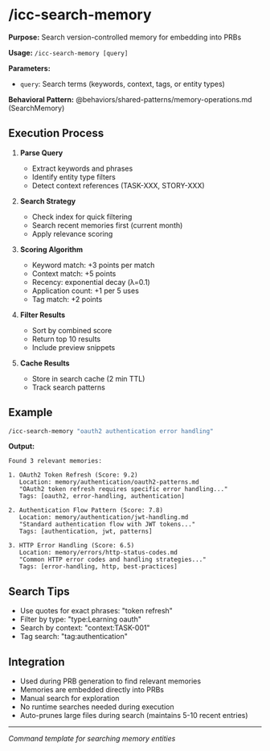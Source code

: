 # /icc-search-memory

**Purpose:** Search version-controlled memory for embedding into PRBs

**Usage:** `/icc-search-memory [query]`

**Parameters:**
- `query`: Search terms (keywords, context, tags, or entity types)

**Behavioral Pattern:** @behaviors/shared-patterns/memory-operations.md (SearchMemory)

## Execution Process

1. **Parse Query**
   - Extract keywords and phrases
   - Identify entity type filters
   - Detect context references (TASK-XXX, STORY-XXX)

2. **Search Strategy**
   - Check index for quick filtering
   - Search recent memories first (current month)
   - Apply relevance scoring

3. **Scoring Algorithm**
   - Keyword match: +3 points per match
   - Context match: +5 points
   - Recency: exponential decay (λ=0.1)
   - Application count: +1 per 5 uses
   - Tag match: +2 points

4. **Filter Results**
   - Sort by combined score
   - Return top 10 results
   - Include preview snippets

5. **Cache Results**
   - Store in search cache (2 min TTL)
   - Track search patterns

## Example

```bash
/icc-search-memory "oauth2 authentication error handling"
```

**Output:**
```
Found 3 relevant memories:

1. OAuth2 Token Refresh (Score: 9.2)
   Location: memory/authentication/oauth2-patterns.md
   "OAuth2 token refresh requires specific error handling..."
   Tags: [oauth2, error-handling, authentication]
   
2. Authentication Flow Pattern (Score: 7.8)
   Location: memory/authentication/jwt-handling.md
   "Standard authentication flow with JWT tokens..."
   Tags: [authentication, jwt, patterns]
   
3. HTTP Error Handling (Score: 6.5)
   Location: memory/errors/http-status-codes.md
   "Common HTTP error codes and handling strategies..."
   Tags: [error-handling, http, best-practices]
```

## Search Tips
- Use quotes for exact phrases: "token refresh"
- Filter by type: "type:Learning oauth"
- Search by context: "context:TASK-001"
- Tag search: "tag:authentication"

## Integration
- Used during PRB generation to find relevant memories
- Memories are embedded directly into PRBs
- Manual search for exploration
- No runtime searches needed during execution
- Auto-prunes large files during search (maintains 5-10 recent entries)

---
*Command template for searching memory entities*